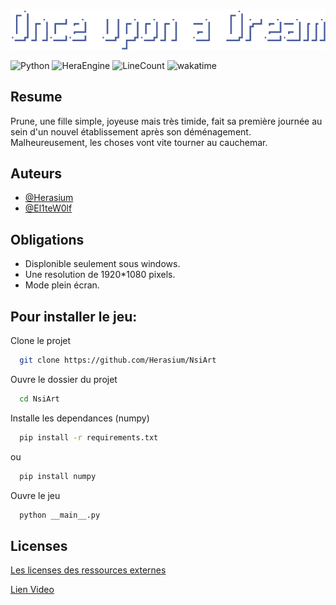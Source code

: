 
![Once Upon a Dream](https://raw.githubusercontent.com/Herasium/NsiArt/149692cafa4182eb91b71d4142ea8e25d0effae4/Assets/Textures/ReadMe/title.png)

![Python](https://img.shields.io/badge/python-3670A0?style=for-the-badge&logo=python&logoColor=ffdd54) ![HeraEngine](https://img.shields.io/badge/powered%20by%20HeraEngine-9bf6ff?style=for-the-badge)
![LineCount](https://img.shields.io/endpoint?style=for-the-badge&labelColor=f15bb5&color=00f5d4&url=https://ghloc.vercel.app/api/herasium/nsiart/badge?filter=.py$)
![wakatime](https://wakatime.com/badge/user/e0c80e41-e8e7-4fb2-a17d-661d8a93f578/project/8cd15592-4267-4111-aa07-cdb3c5b7e24e.svg?style=for-the-badge)

## Resume

Prune, une fille simple, joyeuse mais très timide, fait sa première journée au sein d'un nouvel établissement après son déménagement. Malheureusement, les choses vont vite tourner au cauchemar.

## Auteurs

- [@Herasium](https://www.github.com/Herasium)
- [@El1teW0lf](https://github.com/El1teW0lf)


## Obligations

- Displonible seulement sous windows.
- Une resolution de 1920*1080 pixels.
- Mode plein écran.



## Pour installer le jeu:

Clone le projet

```bash
  git clone https://github.com/Herasium/NsiArt
```

Ouvre le dossier du projet

```bash
  cd NsiArt
```

Installe les dependances (numpy)

```bash
  pip install -r requirements.txt
```
ou 
```bash
  pip install numpy
```

Ouvre le jeu

```bash
  python __main__.py
```


## Licenses

[Les licenses des ressources externes](https://github.com/Herasium/NsiArt/blob/main/ExternalLicenses.md)


[Lien Video](https://we.tl/t-veW3GLF7z9)